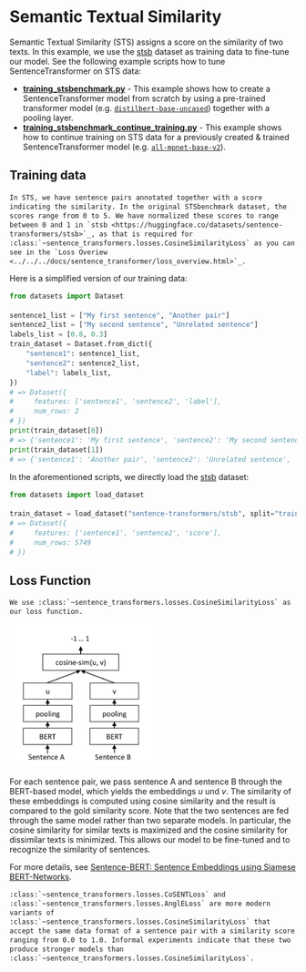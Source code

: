 # Semantic Textual Similarity

Semantic Textual Similarity (STS) assigns a score on the similarity of two texts. In this example, we use the [stsb](https://huggingface.co/datasets/sentence-transformers/stsb) dataset as training data to fine-tune our model. See the following example scripts how to tune SentenceTransformer on STS data:

- **[training_stsbenchmark.py](training_stsbenchmark.py)** - This example shows how to create a SentenceTransformer model from scratch by using a pre-trained transformer model (e.g. [`distilbert-base-uncased`](https://huggingface.co/distilbert/distilbert-base-uncased)) together with a pooling layer.
- **[training_stsbenchmark_continue_training.py](training_stsbenchmark_continue_training.py)** - This example shows how to continue training on STS data for a previously created & trained SentenceTransformer model (e.g. [`all-mpnet-base-v2`](https://huggingface.co/sentence-transformers/all-mpnet-base-v2)).

## Training data
```{eval-rst}
In STS, we have sentence pairs annotated together with a score indicating the similarity. In the original STSbenchmark dataset, the scores range from 0 to 5. We have normalized these scores to range between 0 and 1 in `stsb <https://huggingface.co/datasets/sentence-transformers/stsb>`_, as that is required for :class:`~sentence_transformers.losses.CosineSimilarityLoss` as you can see in the `Loss Overiew <../../../docs/sentence_transformer/loss_overview.html>`_.
```

Here is a simplified version of our training data:

```python
from datasets import Dataset

sentence1_list = ["My first sentence", "Another pair"]
sentence2_list = ["My second sentence", "Unrelated sentence"]
labels_list = [0.8, 0.3]
train_dataset = Dataset.from_dict({
    "sentence1": sentence1_list,
    "sentence2": sentence2_list,
    "label": labels_list,
})
# => Dataset({
#     features: ['sentence1', 'sentence2', 'label'],
#     num_rows: 2
# })
print(train_dataset[0])
# => {'sentence1': 'My first sentence', 'sentence2': 'My second sentence', 'label': 0.8}
print(train_dataset[1])
# => {'sentence1': 'Another pair', 'sentence2': 'Unrelated sentence', 'label': 0.3}
```

In the aforementioned scripts, we directly load the [stsb](https://huggingface.co/datasets/sentence-transformers/stsb) dataset:

```python
from datasets import load_dataset

train_dataset = load_dataset("sentence-transformers/stsb", split="train")
# => Dataset({
#     features: ['sentence1', 'sentence2', 'score'],
#     num_rows: 5749
# })
```

## Loss Function
```{eval-rst}
We use :class:`~sentence_transformers.losses.CosineSimilarityLoss` as our loss function.
```

<img src="https://raw.githubusercontent.com/UKPLab/sentence-transformers/master/docs/img/SBERT_Siamese_Network.png" alt="SBERT Siamese Network Architecture" width="250"/>

For each sentence pair, we pass sentence A and sentence B through the BERT-based model, which yields the embeddings *u* und *v*. The similarity of these embeddings is computed using cosine similarity and the result is compared to the gold similarity score. Note that the two sentences are fed through the same model rather than two separate models. In particular, the cosine similarity for similar texts is maximized and the cosine similarity for dissimilar texts is minimized. This allows our model to be fine-tuned and to recognize the similarity of sentences.

For more details, see [Sentence-BERT: Sentence Embeddings using Siamese BERT-Networks](https://arxiv.org/abs/1908.10084).

```{eval-rst}
:class:`~sentence_transformers.losses.CoSENTLoss` and :class:`~sentence_transformers.losses.AnglELoss` are more modern variants of :class:`~sentence_transformers.losses.CosineSimilarityLoss` that accept the same data format of a sentence pair with a similarity score ranging from 0.0 to 1.0. Informal experiments indicate that these two produce stronger models than :class:`~sentence_transformers.losses.CosineSimilarityLoss`.
```